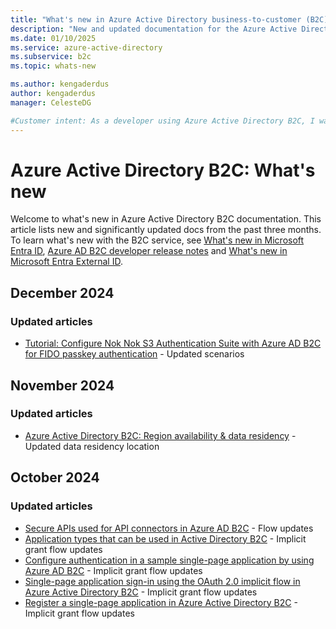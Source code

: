 ```yaml
---
title: "What's new in Azure Active Directory business-to-customer (B2C)"
description: "New and updated documentation for the Azure Active Directory business-to-customer (B2C)."
ms.date: 01/10/2025
ms.service: azure-active-directory
ms.subservice: b2c
ms.topic: whats-new

ms.author: kengaderdus
author: kengaderdus
manager: CelesteDG

#Customer intent: As a developer using Azure Active Directory B2C, I want to stay updated on the latest documentation changes and new features, so that I can effectively use and implement the B2C service in my applications.
---
```


# Azure Active Directory B2C: What's new

Welcome to what's new in Azure Active Directory B2C documentation. This article lists new and significantly updated docs from the past three months. To learn what's new with the B2C service, see [What's new in Microsoft Entra ID](../active-directory/fundamentals/whats-new.md), [Azure AD B2C developer release notes](custom-policy-developer-notes.md) and [What's new in Microsoft Entra External ID](/entra/external-id/whats-new-docs).

## December 2024

### Updated articles

- [Tutorial: Configure Nok Nok S3 Authentication Suite with Azure AD B2C for FIDO passkey authentication](partner-nok-nok.md) - Updated scenarios

## November 2024

### Updated articles

- [Azure Active Directory B2C: Region availability & data residency](data-residency.md) - Updated data residency location

## October 2024

### Updated articles

- [Secure APIs used for API connectors in Azure AD B2C](secure-rest-api.md) - Flow updates
- [Application types that can be used in Active Directory B2C](application-types.md) - Implicit grant flow updates
- [Configure authentication in a sample single-page application by using Azure AD B2C](configure-authentication-sample-spa-app.md) - Implicit grant flow updates
- [Single-page application sign-in using the OAuth 2.0 implicit flow in Azure Active Directory B2C](implicit-flow-single-page-application.md) - Implicit grant flow updates
- [Register a single-page application in Azure Active Directory B2C](tutorial-register-spa.md) - Implicit grant flow updates